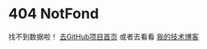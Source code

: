 # 404 NotFond
  找不到数据啦！ [去GitHub项目首页](https://github.com/shaoxiongdu/blog) 或者去看看 [我的技术博客](http://www.shaoxiongdu.cn/)